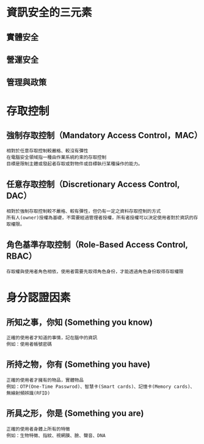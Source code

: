 # 資訊安全的三元素
## 實體安全
## 營運安全

## 管理與政策

# 存取控制
## 強制存取控制（Mandatory Access Control，MAC）
```
相對於任意存取控制較嚴格、較沒有彈性
在電腦安全領域指一種由作業系統約束的存取控制
目標是限制主體或發起者存取或對物件或目標執行某種操作的能力。
```
## 任意存取控制（Discretionary Access Control, DAC）
```
相對於強制存取控制較不嚴格、較有彈性，但仍有一定之資料存取控制的方式
所有人(owner)授權為基礎，不需要經過管理者授權，所有者授權可以決定使用者對於資訊的存取權限。
```
## 角色基準存取控制（Role-Based Access Control, RBAC）
```
存取權與使用者角色相依，使用者需要先取得角色身份，才能透過角色身份取得存取權限
```





# 身分認證因素
## 所知之事，你知 (Something you know)
```
正確的使用者才知道的事情，記在腦中的資訊
例如：使用者帳號密碼
```
## 所持之物，你有 (Something you have)
```
正確的使用者才擁有的物品，實體物品
例如：OTP(One-Time Passwrod)、智慧卡(Smart cards)、記憶卡(Memory cards)、無線射頻辨識(RFID)
```
## 所具之形，你是 (Something you are)
```
正確的使用者身體上所有的特徵
例如：生物特徵、指紋、視網膜、臉、聲音、DNA
```
